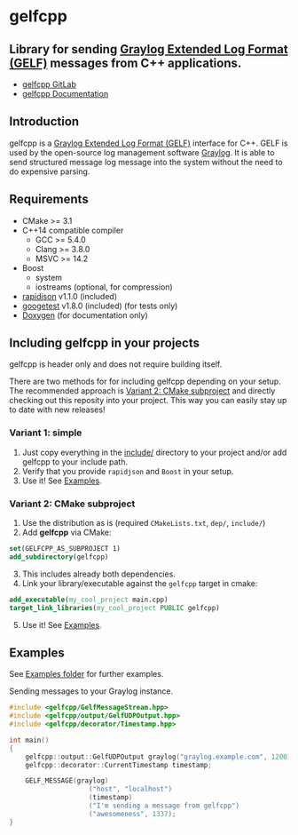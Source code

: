 # gelfcpp
## Library for sending [Graylog Extended Log Format (GELF)](http://docs.graylog.org/en/stable/pages/gelf.html) messages from C++ applications.

* [gelfcpp GitLab](https://git.rising-gods.de/game/gelfcpp)
* [gelfcpp Documentation](https://git.rising-gods.de/game/gelfcpp/todo)

## Introduction
gelfcpp is a [Graylog Extended Log Format (GELF)](http://docs.graylog.org/en/stable/pages/gelf.html) interface for C++.
GELF is used by the open-source log management software [Graylog](https://www.graylog.org/).
It is able to send structured message log message into the system without the need to do expensive parsing.

## Requirements
* CMake >= 3.1
* C++14 compatible compiler
  * GCC >= 5.4.0
  * Clang >= 3.8.0
  * MSVC >= 14.2
* Boost
  * system
  * iostreams (optional, for compression)
* [rapidjson](https://github.com/miloyip/rapidjson) v1.1.0 (included)
* [googetest](https://github.com/google/googletest) v1.8.0 (included) (for tests only)
* [Doxygen](http://www.stack.nl/~dimitri/doxygen/) (for documentation only)

## Including gelfcpp in your projects
gelfcpp is header only and does not require building itself.

There are two methods for for including gelfcpp depending on your setup.
The recommended approach is [Variant 2: CMake subproject](#variant-2-cmake-subproject) and directly checking out this reposity into your project.
This way you can easily stay up to date with new releases!
### Variant 1: simple
1. Just copy everything in the [include/](include/) directory to your project and/or add gelfcpp to your include path.
2. Verify that you provide `rapidjson` and `Boost` in your setup.
3. Use it! See [Examples](#exampes).


### Variant 2: CMake subproject
1. Use the distribution as is (required `CMakeLists.txt`, `dep/`, `include/`)
2. Add **gelfcpp** via CMake:
```cmake
set(GELFCPP_AS_SUBPROJECT 1)
add_subdirectory(gelfcpp)
```
3. This includes already both dependencies.
4. Link your library/executable against the `gelfcpp` target in cmake:
```cmake
add_executable(my_cool_project main.cpp)
target_link_libraries(my_cool_project PUBLIC gelfcpp)
```
5. Use it! See [Examples](#exampes).


## Examples
See [Examples folder](example/) for further examples.

Sending messages to your Graylog instance.
```cpp
#include <gelfcpp/GelfMessageStream.hpp>
#include <gelfcpp/output/GelfUDPOutput.hpp>
#include <gelfcpp/decorator/Timestamp.hpp>

int main()
{
    gelfcpp::output::GelfUDPOutput graylog("graylog.example.com", 12001);
    gelfcpp::decorator::CurrentTimestamp timestamp;

    GELF_MESSAGE(graylog)
                    ("host", "localhost")
                    (timestamp)
                    ("I'm sending a message from gelfcpp")
                    ("awesomeness", 1337);
}
```
